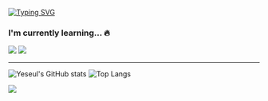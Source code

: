 [![Typing SVG](https://readme-typing-svg.herokuapp.com?font=Oleo+Script&color=579AF2&size=35&center=true&vCenter=true&width=280&height=53&lines=%E3%80%80%E3%80%80Hi+there%2C+I'm+Yeseul.+%E3%80%80%E3%80%80)](https://git.io/typing-svg)

### I'm currently learning... 🔥
  <a> <img src="https://img.shields.io/badge/Java-007396?style=flat-square&logo=Java&logoColor=white"/></a>
  <a> <img src="https://img.shields.io/badge/Spring-6DB33F?style=flat-square&logo=Spring&logoColor=white"/> </a>

---
<!--
<br>
<h3> ✨ Info ✨</h3>
<p>
 <a href="https://www.instagram.com/study_yeseul_18/">
    <img src="https://img.shields.io/badge/Instagram-E4405F?style=flat-square&logo=Instagram&logoColor=white&link=https://www.instagram.com/study_yeseul_18/"/></a>&nbsp
  <a href="mailto:yeseul.dev@gmail.com"><img src="https://img.shields.io/badge/Gmail-EA4335?style=flat-square&logo=Gmail&logoColor=white&link=yeseul.dev@gmail.com"/></a>
</p>
-->

<!-- <p> 
 <img src="https://github-readme-stats.vercel.app/api?username=HongYeseul&hide=contribs,prs&show_icons=true&theme=graywhite"/>  </p> -->
<!-- [![Yeseul's GitHub stats](https://github-readme-stats.vercel.app/api?username=HongYeseul)](https://github.com/anuraghazra/github-readme-stats) -->
![Yeseul's GitHub stats](https://github-readme-stats.vercel.app/api?username=HongYeseul&hide=stars&)
![Top Langs](https://github-readme-stats.vercel.app/api/top-langs/?username=HongYeseul&layout=compact)

<p >
  <a href="https://hits.seeyoufarm.com"><img src="https://hits.seeyoufarm.com/api/count/incr/badge.svg?url=https%3A%2F%2Fgithub.com%2FHongYeseul&count_bg=%237719AA&title_bg=%234B275F&icon=pinboard.svg&icon_color=%23E7E7E7&title=hits&edge_flat=true"/></a>
</p>

<!--
**HongYeseul/HongYeseul** is a ✨ _special_ ✨ repository because its `README.md` (this file) appears on your GitHub profile.

Here are some ideas to get you started:

- 🔭 I’m currently working on ...
- 🌱 I’m currently learning ...
- 👯 I’m looking to collaborate on ...
- 🤔 I’m looking for help with ...
- 💬 Ask me about ...
- 📫 How to reach me: ...
- 😄 Pronouns: ...
- ⚡ Fun fact: ...
-->
